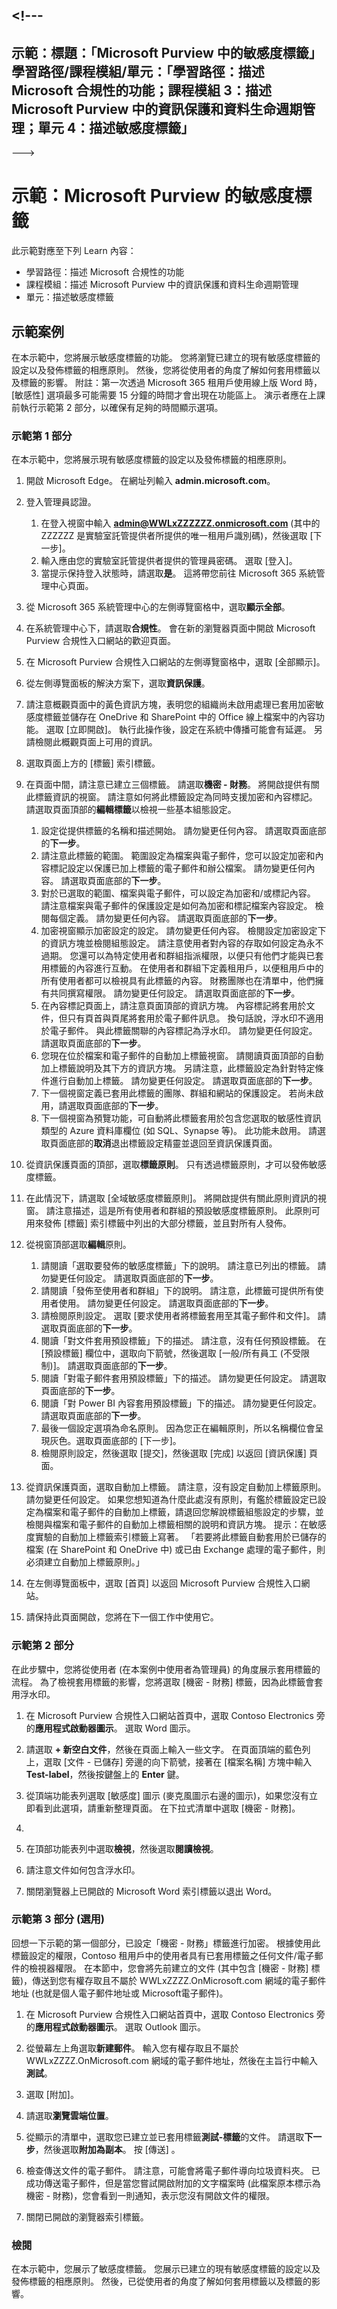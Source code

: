 <a name="---"></a><!---
---
示範：標題：「Microsoft Purview 中的敏感度標籤」學習路徑/課程模組/單元：「學習路徑：描述 Microsoft 合規性的功能；課程模組 3：描述 Microsoft Purview 中的資訊保護和資料生命週期管理；單元 4：描述敏感度標籤」
---
--->

# <a name="demo-sensitivity-labels-in-microsoft-purview"></a>示範：Microsoft Purview 的敏感度標籤

此示範對應至下列 Learn 內容：

- 學習路徑：描述 Microsoft 合規性的功能
- 課程模組：描述 Microsoft Purview 中的資訊保護和資料生命週期管理
- 單元：描述敏感度標籤

## <a name="demo-scenario"></a>示範案例

在本示範中，您將展示敏感度標籤的功能。  您將瀏覽已建立的現有敏感度標籤的設定以及發佈標籤的相應原則。   然後，您將從使用者的角度了解如何套用標籤以及標籤的影響。  附註：第一次透過 Microsoft 365 租用戶使用線上版 Word 時，[敏感性] 選項最多可能需要 15 分鐘的時間才會出現在功能區上。  演示者應在上課前執行示範第 2 部分，以確保有足夠的時間顯示選項。

### <a name="demo-part-1"></a>示範第 1 部分

在本示範中，您將展示現有敏感度標籤的設定以及發佈標籤的相應原則。

1. 開啟 Microsoft Edge。 在網址列輸入 **admin.microsoft.com**。

1. 登入管理員認證。
    1. 在登入視窗中輸入 **admin@WWLxZZZZZZ.onmicrosoft.com** (其中的 ZZZZZZ 是實驗室託管提供者所提供的唯一租用戶識別碼)，然後選取 [下一步]。
    1. 輸入應由您的實驗室託管提供者提供的管理員密碼。 選取 [登入]。
    1. 當提示保持登入狀態時，請選取**是**。 這將帶您前往 Microsoft 365 系統管理中心頁面。

1. 從 Microsoft 365 系統管理中心的左側導覽窗格中，選取**顯示全部**。

1. 在系統管理中心下，請選取**合規性**。  會在新的瀏覽器頁面中開啟 Microsoft Purview 合規性入口網站的歡迎頁面。  

1. 在 Microsoft Purview 合規性入口網站的左側導覽窗格中，選取 [全部顯示]。

1. 從左側導覽面板的解決方案下，選取**資訊保護**。

1. 請注意概觀頁面中的黃色資訊方塊，表明您的組織尚未啟用處理已套用加密敏感度標籤並儲存在 OneDrive 和 SharePoint 中的 Office 線上檔案中的內容功能。  選取 [立即開啟]。  執行此操作後，設定在系統中傳播可能會有延遲。  另請檢閱此概觀頁面上可用的資訊。

1. 選取頁面上方的 [標籤] 索引標籤。

1. 在頁面中間，請注意已建立三個標籤。  請選取**機密 - 財務**。  將開啟提供有關此標籤資訊的視窗。  請注意如何將此標籤設定為同時支援加密和內容標記。  請選取頁面頂部的**編輯標籤**以檢視一些基本組態設定。
    1. 設定從提供標籤的名稱和描述開始。  請勿變更任何內容。  請選取頁面底部的**下一步**。
    1. 請注意此標籤的範圍。  範圍設定為檔案與電子郵件，您可以設定加密和內容標記設定以保護已加上標籤的電子郵件和辦公檔案。  請勿變更任何內容。  請選取頁面底部的**下一步**。
    1. 對於已選取的範圍、檔案與電子郵件，可以設定為加密和/或標記內容。  請注意檔案與電子郵件的保護設定是如何為加密和標記檔案內容設定。  檢閱每個定義。  請勿變更任何內容。  請選取頁面底部的**下一步**。
    1. 加密視窗顯示加密設定的設定。  請勿變更任何內容。  檢閱設定加密設定下的資訊方塊並檢閱組態設定。 請注意使用者對內容的存取如何設定為永不過期。  您還可以為特定使用者和群組指派權限，以便只有他們才能與已套用標籤的內容進行互動。  在使用者和群組下定義租用戶，以便租用戶中的所有使用者都可以檢視具有此標籤的內容。  財務團隊也在清單中，他們擁有共同撰寫權限。  請勿變更任何設定。  請選取頁面底部的**下一步**。
    1. 在內容標記頁面上，請注意頁面頂部的資訊方塊。  內容標記將套用於文件，但只有頁首與頁尾將套用於電子郵件訊息。 換句話說，浮水印不適用於電子郵件。  與此標籤關聯的內容標記為浮水印。  請勿變更任何設定。  請選取頁面底部的**下一步**。
    1. 您現在位於檔案和電子郵件的自動加上標籤視窗。  請閱讀頁面頂部的自動加上標籤說明及其下方的資訊方塊。  另請注意，此標籤設定為針對特定條件進行自動加上標籤。 請勿變更任何設定。  請選取頁面底部的**下一步**。
    1. 下一個視窗定義已套用此標籤的團隊、群組和網站的保護設定。 若尚未啟用，請選取頁面底部的**下一步**。
    1. 下一個視窗為預覽功能，可自動將此標籤套用於包含您選取的敏感性資訊類型的 Azure 資料庫欄位 (如 SQL、Synapse 等)。  此功能未啟用。 請選取頁面底部的**取消**退出標籤設定精靈並退回至資訊保護頁面。

1. 從資訊保護頁面的頂部，選取**標籤原則**。  只有透過標籤原則，才可以發佈敏感度標籤。  

1. 在此情況下，請選取 [全域敏感度標籤原則]。  將開啟提供有關此原則資訊的視窗。  請注意描述，這是所有使用者和群組的預設敏感度標籤原則。 此原則可用來發佈 [標籤] 索引標籤中列出的大部分標籤，並且對所有人發佈。  

1. 從視窗頂部選取**編輯**原則。
    1. 請閱讀「選取要發佈的敏感度標籤」下的說明。  請注意已列出的標籤。  請勿變更任何設定。  請選取頁面底部的**下一步**。
    1. 請閱讀「發佈至使用者和群組」下的說明。  請注意，此標籤可提供所有使用者使用。  請勿變更任何設定。  請選取頁面底部的**下一步**。
    1. 請檢閱原則設定。  選取 [要求使用者將標籤套用至其電子郵件和文件]。  請選取頁面底部的**下一步**。
    1. 閱讀「對文件套用預設標籤」下的描述。  請注意，沒有任何預設標籤。 在 [預設標籤] 欄位中，選取向下箭號，然後選取 [一般/所有員工 (不受限制)]。  請選取頁面底部的**下一步**。
    1. 閱讀「對電子郵件套用預設標籤」下的描述。 請勿變更任何設定。  請選取頁面底部的**下一步**。
    1. 閱讀「對 Power BI 內容套用預設標籤」下的描述。 請勿變更任何設定。  請選取頁面底部的**下一步**。
    1. 最後一個設定選項為命名原則。  因為您正在編輯原則，所以名稱欄位會呈現灰色。選取頁面底部的 [下一步]。
    1. 檢閱原則設定，然後選取 [提交]，然後選取 [完成] 以返回 [資訊保護] 頁面。

1. 從資訊保護頁面，選取自動加上標籤。  請注意，沒有設定自動加上標籤原則。  請勿變更任何設定。  如果您想知道為什麼此處沒有原則，有鑑於標籤設定已設定為檔案和電子郵件的自動加上標籤，請退回您解說標籤組態設定的步驟，並檢閱與檔案和電子郵件的自動加上標籤相關的說明和資訊方塊。  提示：在敏感度實驗的自動加上標籤索引標籤上寫著。  「若要將此標籤自動套用於已儲存的檔案 (在 SharePoint 和 OneDrive 中) 或已由 Exchange 處理的電子郵件，則必須建立自動加上標籤原則。」

1. 在左側導覽面板中，選取 [首頁] 以返回 Microsoft Purview 合規性入口網站。

1. 請保持此頁面開啟，您將在下一個工作中使用它。

### <a name="demo-part-2"></a>示範第 2 部分

在此步驟中，您將從使用者 (在本案例中使用者為管理員) 的角度展示套用標籤的流程。  為了檢視套用標籤的影響，您將選取 [機密 - 財務] 標籤，因為此標籤會套用浮水印。

1. 在 Microsoft Purview 合規性入口網站首頁中，選取 Contoso Electronics 旁的**應用程式啟動器圖示**。 選取 Word 圖示。  

1. 請選取 **+ 新空白文件**，然後在頁面上輸入一些文字。  在頁面頂端的藍色列上，選取 [文件 - 已儲存] 旁邊的向下箭號，接著在 [檔案名稱] 方塊中輸入 **Test-label**，然後按鍵盤上的 **Enter** 鍵。

1. 從頂端功能表列選取 [敏感度] 圖示 (麥克風圖示右邊的圖示)，如果您沒有立即看到此選項，請重新整理頁面。 在下拉式清單中選取 [機密 - 財務]。  
1. 
1. 在頂部功能表列中選取**檢視**，然後選取**閱讀檢視**。

1. 請注意文件如何包含浮水印。  

1. 關閉瀏覽器上已開啟的 Microsoft Word 索引標籤以退出 Word。

### <a name="demo-part-3-optional"></a>示範第 3 部分 (選用)

回想一下示範的第一個部分，已設定「機密 - 財務」標籤進行加密。 根據使用此標籤設定的權限，Contoso 租用戶中的使用者具有已套用標籤之任何文件/電子郵件的檢視器權限。  在本節中，您會將先前建立的文件 (其中包含 [機密 - 財務] 標籤)，傳送到您有權存取且不屬於 WWLxZZZZ.OnMicrosoft.com 網域的電子郵件地址 (也就是個人電子郵件地址或 Microsoft電子郵件)。  

1. 在 Microsoft Purview 合規性入口網站首頁中，選取 Contoso Electronics 旁的**應用程式啟動器圖示**。 選取 Outlook 圖示。

1. 從螢幕左上角選取**新建郵件**。  輸入您有權存取且不屬於 WWLxZZZZ.OnMicrosoft.com 網域的電子郵件地址，然後在主旨行中輸入**測試**。

1. 選取 [附加]。

1. 請選取**瀏覽雲端位置**。

1. 從顯示的清單中，選取您已建立並已套用標籤**測試-標籤**的文件。 請選取**下一步**，然後選取**附加為副本**。  按 [傳送]  。

1. 檢查傳送文件的電子郵件。  請注意，可能會將電子郵件導向垃圾資料夾。  已成功傳送電子郵件，但是當您嘗試開啟附加的文字檔案時 (此檔案原本標示為機密 - 財務)，您會看到一則通知，表示您沒有開啟文件的權限。

1. 關閉已開啟的瀏覽器索引標籤。

### <a name="review"></a>檢閱

在本示範中，您展示了敏感度標籤。  您展示已建立的現有敏感度標籤的設定以及發佈標籤的相應原則。 然後，已從使用者的角度了解如何套用標籤以及標籤的影響。

